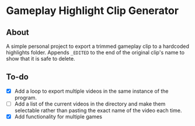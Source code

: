 # Gameplay Highlight Clip Generator
## About
A simple personal project to export a trimmed gameplay clip to a hardcoded highlights folder. Appends `_EDITED` to the end of the original clip's name to show that it is safe to delete. 

## To-do
- [x] Add a loop to export multiple videos in the same instance of the program.
- [ ] Add a list of the current videos in the directory and make them selectable rather than pasting the exact name of the video each time.
- [x] Add functionality for multiple games